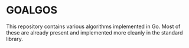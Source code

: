 # GOALGOS

This repository contains various algorithms implemented in Go. Most of these are already present and implemented more cleanly in the standard library.